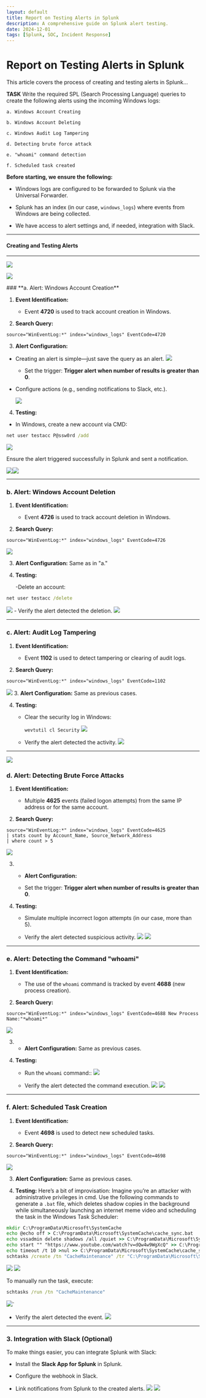 ```yaml
---
layout: default
title: Report on Testing Alerts in Splunk
description: A comprehensive guide on Splunk alert testing.
date: 2024-12-01
tags: [Splunk, SOC, Incident Response]
---
```


# Report on Testing Alerts in Splunk

This article covers the process of creating and testing alerts in Splunk...


**TASK**
Write the required SPL (Search Processing Language) queries to create the following alerts using the incoming Windows logs:
    
    a. Windows Account Creating
    
    b. Windows Account Deleting
    
    c. Windows Audit Log Tampering
    
    d. Detecting brute force attack
    
    e. "whoami" command detection
    
    f. Scheduled task created


**Before starting, we ensure the following:**

- Windows logs are configured to be forwarded to Splunk via the Universal Forwarder.
    
- Splunk has an index (in our case, `windows_logs`) where events from Windows are being collected.
    
- We have access to alert settings and, if needed, integration with Slack.
    

---

#### **Creating and Testing Alerts**

---
![](_resources/175ce630f6ceac02f42f1edbec13f99d.png)

![](_resources/e61b8bc669860ca7608fcb6bec87c671.png)
<div class="page-break"></div>
### **a. Alert: Windows Account Creation**

1. **Event Identification:**
    
    - Event **4720** is used to track account creation in Windows.
2. **Search Query:**

```spl
source="WinEventLog:*" index="windows_logs" EventCode=4720
```

   
3. **Alert Configuration:**

- Creating an alert is simple—just save the query as an alert. 
     ![](_resources/93fa320f853f8212e909fbef74e987df.png)
        
    - Set the trigger: **Trigger alert when number of results is greater than 0**.
    
- Configure actions (e.g., sending notifications to Slack, etc.).
    
    ![](_resources/bc4ababd355a2f7e63756c2a6fc958cc.png)

4. **Testing:**

- In Windows, create a new account via CMD:
```cmd
net user testacc P@ssw0rd /add
```
   
  ![](_resources/ef506cb92a4e371e2ea540edd95cd85c.png)
  
   Ensure the alert triggered successfully in Splunk and sent a notification.
   
   ![](_resources/d90fdde553da8eade6f509b4713cb380.png)![](_resources/4dc00a194b1ca1fa6a0416b3d5258911.png)

---

### **b. Alert: Windows Account Deletion**

1. **Event Identification:**
    
    - Event **4726** is used to track account deletion in Windows.
2. **Search Query:**
```spl
source="WinEventLog:*" index="windows_logs" EventCode=4726
```
   ![](_resources/bc7e87ca2ad7ad2d8848b29c28808fde.png)
   
3. **Alert Configuration:** Same as in "a."
    
4. **Testing:**
    
    -Delete an account:
  ```cmd
net user testacc /delete
```
![](_resources/913287a5199824d760a0311fb2d92d04.png)
    - Verify the alert detected the deletion.
       ![](_resources/e7644ea875a7b6321bba865a3fd6ed7f.png)
    

---

### **c. Alert: Audit Log Tampering**

1.  **Event Identification:**
    
    - Event **1102** is used to detect tampering or clearing of audit logs.
2.  **Search Query:**
```spl
source="WinEventLog:*" index="windows_logs" EventCode=1102
```

![](_resources/bacf76a43d14b04f4246899ea5e43012.png)
3. **Alert Configuration:** Same as previous cases.
    
4. **Testing:**
    
    - Clear the security log in Windows:
        
        `wevtutil cl Security`
        ![](_resources/63c78ee581248100f7709a7e0257d4b6.png)
    - Verify the alert detected the activity.
    ![](_resources/071012654a7f89be2944c13706ee6b20.png)

---

![](_resources/4b6641b012141781ae5f88111e7f6601.png)

### **d. Alert: Detecting Brute Force Attacks**

1. **Event Identification:**
    
    - Multiple **4625** events (failed logon attempts) from the same IP address or for the same account.
2. **Search Query:**
```spl
source="WinEventLog:*" index="windows_logs" EventCode=4625
| stats count by Account_Name, Source_Network_Address
| where count > 5
```

![](_resources/e1948c0abfd0500e8af1ef17ebee9e16.png)
    
3. - **Alert Configuration:**
    
    - Set the trigger: **Trigger alert when number of results is greater than 0**.
4. **Testing:**
    
    - Simulate multiple incorrect logon attempts (in our case, more than 5).
        
    - Verify the alert detected suspicious activity.
    ![](_resources/0762456f24fed5b927439ba0576c6256.png)
    ![](_resources/7cdcad516b08fd0cdab6f8d1e3bc8323.png)
    
---

### **e. Alert: Detecting the Command "whoami"**

1. **Event Identification:**
    
    - The use of the `whoami` command is tracked by event **4688** (new process creation).
2. **Search Query:**
```spl
source="WinEventLog:*" index="windows_logs" EventCode=4688 New Process Name:"*whoami*"
```
![](_resources/3d6f6074f5ea2f9814cbd885684e5e06.png)

3.  - **Alert Configuration:** Same as previous cases.
    
4.  **Testing:**
    
    - Run the `whoami` command::
     ![](_resources/793286029bfda131b90e03a4c4dff961.png)  
    
    - Verify the alert detected the command execution.
    ![](_resources/416e1a9eedf006e15f8451f4f97a597f.png)
    ![](_resources/1b400a778c63fa73f32d83b103c9e236.png)
    
---

### **f. Alert: Scheduled Task Creation**

1. **Event Identification:**
    
    - Event **4698** is used to detect new scheduled tasks.
2. **Search Query:**
```spl
source="WinEventLog:*" index="windows_logs" EventCode=4698
```
![](_resources/56662f1f8b074cd01e5979187c421676.png)

3. **Alert Configuration:** Same as previous cases.
    
4. **Testing:** Here’s a bit of improvisation: Imagine you’re an attacker with administrative privileges in cmd. Use the following commands to generate a `.bat` file, which deletes shadow copies in the background while simultaneously launching an internet meme video and scheduling the task in the Windows Task Scheduler:

```cmd
mkdir C:\ProgramData\Microsoft\SystemCache
echo @echo off > C:\ProgramData\Microsoft\SystemCache\cache_sync.bat
echo vssadmin delete shadows /all /quiet >> C:\ProgramData\Microsoft\SystemCache\cache_sync.bat
echo start "" "https://www.youtube.com/watch?v=dQw4w9WgXcQ" >> C:\ProgramData\Microsoft\SystemCache\cache_sync.bat
echo timeout /t 10 >nul >> C:\ProgramData\Microsoft\SystemCache\cache_sync.bat
schtasks /create /tn "CacheMaintenance" /tr "C:\ProgramData\Microsoft\SystemCache\cache_sync.bat" /sc onlogon /rl highest
```

![](_resources/431bf590c95d447e2d2a940fb9752fde.png)
![](_resources/f50015c0041c7e8a058bb6c27e19930e.png)

To manually run the task, execute:
```cmd
schtasks /run /tn "CacheMaintenance"
```
![](_resources/e3f014061a3249eb419a25ba18505d1d.png)`

   - Verify the alert detected the event.
   ![](_resources/995c4b36f28c3350f9e717ad9ae42ef1.png)

---

### **3. Integration with Slack (Optional)**

To make things easier, you can integrate Splunk with Slack:

- Install the **Slack App for Splunk** in Splunk.
    
- Configure the webhook in Slack.
    
- Link notifications from Splunk to the created alerts.
    ![](_resources/fde4b144aac3d38c33884ef366a932eb.png)
    ![](_resources/b212afe0a189fcc028583b69e569bed8.png)
